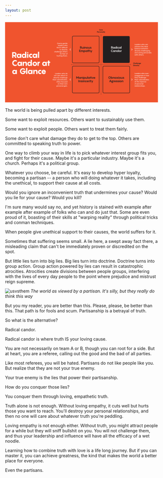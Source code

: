 ```yaml
---
layout: post
---
```


![RadicalCandor](/assets/img/radicalcandor.png)

The world is being pulled apart by different interests.

Some want to exploit resources. Others want to sustainably use them.

Some want to exploit people. Others want to treat them fairly.

Some don't care what damage they do to get to the top. Others are committed to speaking truth to power.

One way to climb your way in life is to pick whatever interest group fits you, and fight for their cause. Maybe it's a particular industry. Maybe it's a church. Perhaps it's a political group.

Whatever you choose, be careful. It's easy to develop hyper loyalty, becoming a partisan -- a person who will doing whatever it takes, including the unethical, to support their cause at all costs.

Would you ignore an inconvenient truth that undermines your cause? Would you lie for your cause? Would you kill?

I'm sure many would say no, and yet history is stained with example after example after example of folks who can and do just that. Some are even proud of it, boasting of their skills at "warping reality" through political tricks and conman techniques.

When people give unethical support to their causes, the world suffers for it.

Sometimes that suffering seems small. A lie here, a swept away fact there, a misleading claim that can't be immediately proven or discredited on the spot.

But little lies turn into big lies. Big lies turn into doctrine. Doctrine turns into group action. Group action powered by lies can result in catastrophic atrocities. Atrocities create divisions between people groups, interfering with the lives of every day people to the point where prejudice and mistrust reign supreme.

![usvsthem](/assets/img/usvsthem.jpeg)
*The world as viewed by a partisan. It's silly, but they really do think this way*

But you my reader, you are better than this. Please, please, be better than this. That path is for fools and scum. Partisanship is a betrayal of truth.

So what is the alternative?

Radical candor.

Radical candor is where truth IS your loving cause.

You are not necessarily on team A or B, though you can root for a side. But at heart, you are a referee, calling out the good and the bad of all parties.

Like most referees, you will be hated. Partisans do not like people like you. But realize that they are not your true enemy.

Your true enemy is the lies that power their partisanship.

How do you conquer those lies?

You conquer them through loving, empathetic truth.

Truth alone is not enough. Without loving empathy, it cuts well but hurts those you want to reach. You'll destroy your personal relationships, and then no one will care about whatever truth you're peddling.

Loving empathy is not enough either. Without truth, you might attract people for a while but they will sniff bullshit on you. You will not challenge them, and thus your leadership and influence will have all the efficacy of a wet noodle.

Learning how to combine truth with love is a life long journey. But if you can master it, you can achieve greatness, the kind that makes the world a better place for everyone.

Even the partisans.
